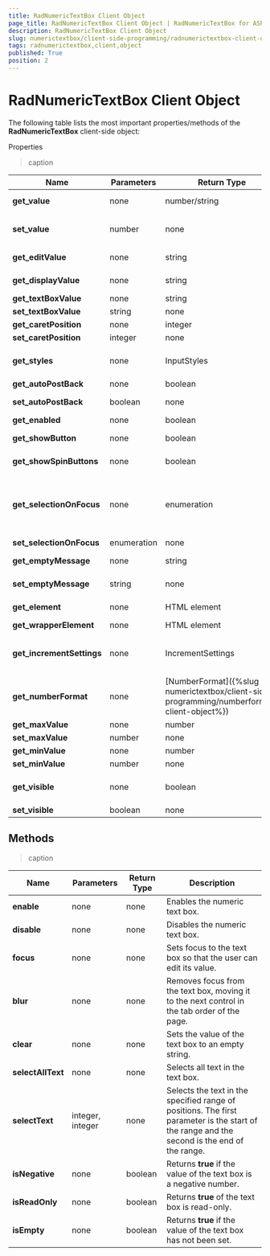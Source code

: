 ```yaml
---
title: RadNumericTextBox Client Object
page_title: RadNumericTextBox Client Object | RadNumericTextBox for ASP.NET AJAX Documentation
description: RadNumericTextBox Client Object
slug: numerictextbox/client-side-programming/radnumerictextbox-client-object
tags: radnumerictextbox,client,object
published: True
position: 2
---
```


# RadNumericTextBox Client Object




The following table lists the most important properties/methods of the **RadNumericTextBox** client-side object:

Properties


>caption  

| Name | Parameters | Return Type | Description |
| ------ | ------ | ------ | ------ |
| **get_value** |none|number/string|Returns the value of the NumericTextBox. If there is no value or it is invalid an empty string is returned.|
| **set_value** |number|none|Sets the value of the NumericTextBox. If the numeric value is passed as a string it is converted to number internally.|
| **get_editValue** |none|string|Gets the value of the text box as it is formatted when the text box has focus.|
| **get_displayValue** |none|string|Gets the value of the text box as it is formatted when the text box does not have focus.|
| **get_textBoxValue** |none|string|Gets the text that is displayed in the text box.|
| **set_textBoxValue** |string|none|Sets the text that will be displayed in the text box.|
| **get_caretPosition** |none|integer|Returns the current position of the caret.|
| **set_caretPosition** |integer|none|Sets the position of the caret.|
| **get_styles** |none|InputStyles|Returns the InputStyles Client object, which can be used to change the appearance of the text box when it is first loaded.|
| **get_autoPostBack** |none|boolean|Returns the value of the **AutoPostBack** property.|
| **set_autoPostBack** |boolean|none|Enables or disables postbacks when the user changes the text in the text box.|
| **get_enabled** |none|boolean|Returns **true** if the text box is enabled.|
| **get_showButton** |none|boolean|Returns **true** if the text box has an associated image button.|
| **get_showSpinButtons** |none|boolean|Returns true if the text box has an associated pair of spin buttons.|
| **get_selectionOnFocus** |none|enumeration|Returns the value of the **SelectionOnFocus** property. Possible values are Telerik.Web.UI.SelectionOnFocus.CaretToBeginning, Telerik.Web.UI.SelectionOnFocus.CaretToEnd, Telerik.Web.UI.SelectionOnFocus.None, and Telerik.Web.UI.SelectionOnFocus.SelectAll.|
| **set_selectionOnFocus** |enumeration|none|Sets the **SelectionOnFocus** property.|
| **get_emptyMessage** |none|string|Returns the message that appears when the text box value is an empty string.|
| **set_emptyMessage** |string|none|Sets the message that appears when the text box value is an empty string.|
| **get_element** |none|HTML element|Gets the DOM element for the input element that holds the edit value.|
| **get_wrapperElement** |none|HTML element|Gets the DOM element for the wrapper element.|
| **get_incrementSettings** |none|IncrementSettings|Returns the Increment Settings object, which you can use to change the way the text box responds to arrow keys, the mouse wheel, and (if they are showing) the spin buttons.|
| **get_numberFormat** |none|[NumberFormat]({%slug numerictextbox/client-side-programming/numberformat-client-object%})|Returns the Number format client object, which you can use to change the way the text box formats its value when it does not have focus.|
| **get_maxValue** |none|number|Returns the maximum value the user can enter.|
| **set_maxValue** |number|none|Sets the maximum value the user can enter.|
| **get_minValue** |none|number|Returns the minimum value the user can enter.|
| **set_minValue** |number|none|Sets the minimum value the user can enter.|
| **get_visible** |none|boolean|Returns whether the input element is rendered as hidden or not. Does not apply if the control is inside another hidden html element.|
| **set_visible** |boolean|none|Sets the input element as hidden on the client|

## Methods


>caption  

| Name | Parameters | Return Type | Description |
| ------ | ------ | ------ | ------ |
| **enable** |none|none|Enables the numeric text box.|
| **disable** |none|none|Disables the numeric text box.|
| **focus** |none|none|Sets focus to the text box so that the user can edit its value.|
| **blur** |none|none|Removes focus from the text box, moving it to the next control in the tab order of the page.|
| **clear** |none|none|Sets the value of the text box to an empty string.|
| **selectAllText** |none|none|Selects all text in the text box.|
| **selectText** |integer, integer|none|Selects the text in the specified range of positions. The first parameter is the start of the range and the second is the end of the range.|
| **isNegative** |none|boolean|Returns **true** if the value of the text box is a negative number.|
| **isReadOnly** |none|boolean|Returns **true** of the text box is read-only.|
| **isEmpty** |none|boolean|Returns **true** if the value of the text box has not been set.|
